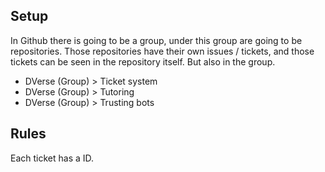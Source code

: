 ## Setup
In Github there is going to be a group, under this group are going to be repositories. Those repositories have their own issues / tickets, and those tickets can be seen in the repository itself. But also in the group.

- DVerse (Group) > Ticket system
- DVerse (Group) > Tutoring
- DVerse (Group) > Trusting bots

## Rules
Each ticket has a ID.